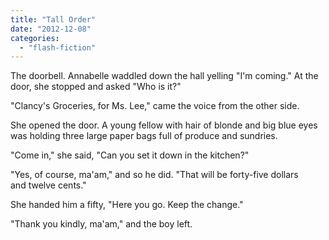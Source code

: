 ```yaml
---
title: "Tall Order"
date: "2012-12-08"
categories: 
  - "flash-fiction"
---
```


The doorbell. Annabelle waddled down the hall yelling "I'm coming." At the door, she stopped and asked "Who is it?"

"Clancy's Groceries, for Ms. Lee," came the voice from the other side.

She opened the door. A young fellow with hair of blonde and big blue eyes was holding three large paper bags full of produce and sundries.

"Come in," she said, "Can you set it down in the kitchen?"

"Yes, of course, ma'am," and so he did. "That will be forty-five dollars and twelve cents."

She handed him a fifty, "Here you go. Keep the change."

"Thank you kindly, ma'am," and the boy left.
